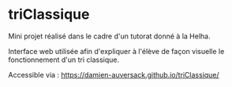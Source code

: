 # triClassique

Mini projet réalisé dans le cadre d'un tutorat donné à la Helha. 

Interface web utilisée afin d'expliquer à l'élève de façon visuelle le fonctionnement d'un tri classique.

Accessible via : https://damien-auversack.github.io/triClassique/
